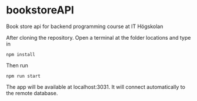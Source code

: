 # bookstoreAPI
Book store api for backend programming course at IT Högskolan

After cloning the repository. Open a terminal at the folder locations and type in
```
npm install 
```

Then run

```
npm run start
```

The app will be available at localhost:3031. 
It will connect automatically to the remote database. 